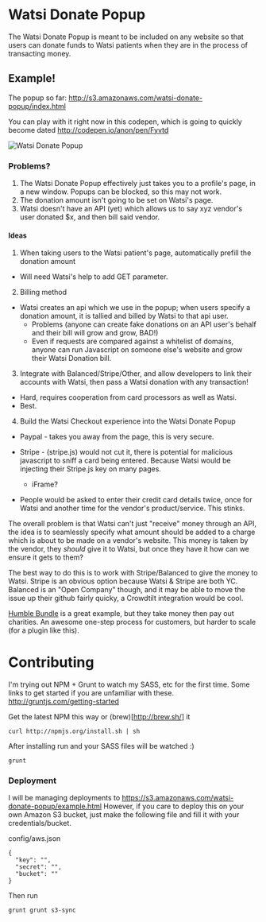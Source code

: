 Watsi Donate Popup
===========
The Watsi Donate Popup is meant to be included on any website so that users can donate funds to Watsi patients when they are in the process of transacting money.

## Example!

The popup so far:
http://s3.amazonaws.com/watsi-donate-popup/index.html

You can play with it right now in this codepen, which is going to quickly become dated
http://codepen.io/anon/pen/Fyvtd

![Watsi Donate Popup](http://f.cl.ly/items/2D023a2S2u3h3C3U2L0G/Screen%20Shot%202013-11-11%20at%205.16.38%20PM.png)

### Problems?

1. The Watsi Donate Popup effectively just takes you to a profile's page, in a new window. Popups can be blocked, so this may not work.
2. The donation amount isn't going to be set on Watsi's page.
3. Watsi doesn't have an API (yet) which allows us to say xyz vendor's user donated $x, and then bill said vendor.

#### Ideas

1. When taking users to the Watsi patient's page, automatically prefill the donation amount
  * Will need Watsi's help to add GET parameter.
2. Billing method
  * Watsi creates an api which we use in the popup; when users specify a donation amount, it is tallied and billed by Watsi to that api user.
    * Problems (anyone can create fake donations on an API user's behalf and their bill will grow and grow, BAD!)
    * Even if requests are compared against a whitelist of domains, anyone can run Javascript on someone else's website and grow their Watsi Donation bill.
3. Integrate with Balanced/Stripe/Other, and allow developers to link their accounts with Watsi, then pass a Watsi donation with any transaction!
  * Hard, requires cooperation from card processors as well as Watsi.
  * Best.
4. Build the Watsi Checkout experience into the Watsi Donate Popup
  * Paypal - takes you away from the page, this is very secure.
  * Stripe - (stripe.js) would not cut it, there is potential for malicious javascript to sniff a card being entered. Because Watsi would be injecting their Stripe.js key on many pages.
    * iFrame?

  * People would be asked to enter their credit card details twice, once for Watsi and another time for the vendor's product/service. This stinks.

The overall problem is that Watsi can't just "receive" money through an API, the idea is to seamlessly specify what amount should be added to a charge which is about to be made on a vendor's website. This money is taken by the vendor, they _should_ give it to Watsi, but once they have it how can we ensure it gets to them?

The best way to do this is to work with Stripe/Balanced to give the money to Watsi. Stripe is an obvious option because Watsi & Stripe are both YC. Balanced is an "Open Company" though, and it may be able to move the issue up their github fairly quicky, a Crowdtilt integration would be cool.

[Humble Bundle](https://www.humblebundle.com/) is a great example, but they take money then pay out charities. An awesome one-step process for customers, but harder to scale (for a plugin like this).

# Contributing
 
I'm trying out NPM + Grunt to watch my SASS, etc for the first time.
Some links to get started if you are unfamiliar with these.
http://gruntjs.com/getting-started

Get the latest NPM this way or (brew)[http://brew.sh/] it
```
curl http://npmjs.org/install.sh | sh
```

After installing run and your SASS files will be watched :)
```
grunt
```

### Deployment
I will be managing deployments to https://s3.amazonaws.com/watsi-donate-popup/example.html
However, if you care to deploy this on your own Amazon S3 bucket, just make the following file and fill it with your credentials/bucket.

config/aws.json
```
{
  "key": "",
  "secret": "",
  "bucket": ""
}
```

Then run
```
grunt grunt s3-sync
```
